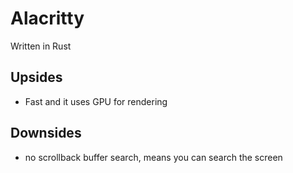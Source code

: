 # Alacritty

Written in Rust

## Upsides
- Fast and it uses GPU for rendering

## Downsides
- no scrollback buffer search, means you can search the screen
